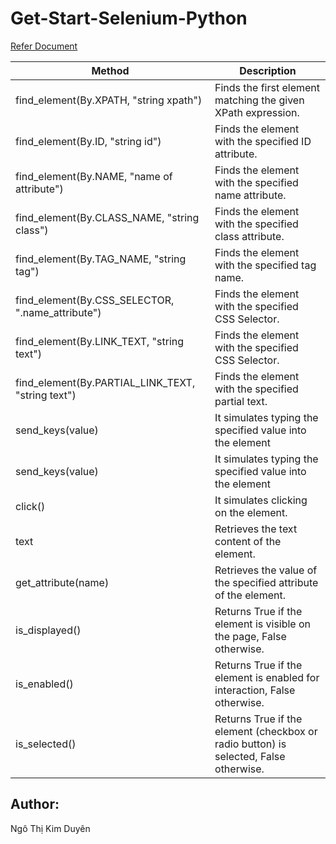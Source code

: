 # Get-Start-Selenium-Python
[Refer Document](https://www.selenium.dev/documentation/webdriver/)

| Method                                          | Description                                                                        |
|-------------------------------------------------|------------------------------------------------------------------------------------|
|find_element(By.XPATH, "string xpath")           |Finds the first element matching the given XPath expression.                        |
|find_element(By.ID, "string id")                 |Finds the element with the specified ID attribute.                                  |
|find_element(By.NAME, "name of attribute")       |Finds the element with the specified name attribute.                                |
|find_element(By.CLASS_NAME, "string class")      |Finds the element with the specified class attribute.                               |
|find_element(By.TAG_NAME, "string tag")          |Finds the element with the specified tag name.                                      |
|find_element(By.CSS_SELECTOR, ".name_attribute") |Finds the element with the specified CSS Selector.                                  |
|find_element(By.LINK_TEXT, "string text")        |Finds the element with the specified CSS Selector.                                  |
|find_element(By.PARTIAL_LINK_TEXT, "string text")|Finds the element with the specified partial text.                                  |
|send_keys(value)                                 |It simulates typing the specified value into the element                            |
|send_keys(value)                                 |It simulates typing the specified value into the element                            |
|click()                                          |It simulates clicking on the element.                                               |
|text                                             |Retrieves the text content of the element.                                          |
|get_attribute(name)                              |Retrieves the value of the specified attribute of the element.                      |
|is_displayed()                                   |Returns True if the element is visible on the page, False otherwise.                |
|is_enabled()                                     |Returns True if the element is enabled for interaction, False otherwise.            |
|is_selected()                                    |Returns True if the element (checkbox or radio button) is selected, False otherwise.|

## Author:
Ngô Thị Kim Duyên
